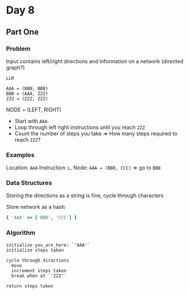 # Day 8

## Part One

### Problem

Input contains left/right directions and information on a network (directed graph?)

```
LLR

AAA = (BBB, BBB)
BBB = (AAA, ZZZ)
ZZZ = (ZZZ, ZZZ)
```

NODE = (LEFT, RIGHT)

- Start with `AAA`.
- Loop through left right instructions until you reach `ZZZ`
- Count the number of steps you take => How many steps required to reach `ZZZ`?

### Examples

Location: `AAA` Instruction: `L`, Node: `AAA = (BBB, CCC)` => go to `BBB`

### Data Structures

Storing the directions as a string is fine, cycle through characters

Store network as a hash:

```ruby
{ 'AAA' => ['BBB', 'CCC'] }

```

### Algorithm

```
initialize you_are_here: `'AAA'`
initialize steps taken

cycle through directions
  move
  increment steps taken
  break when at `'ZZZ'`

return steps taken
```


